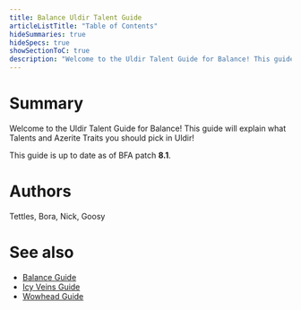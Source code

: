 ```yaml
---
title: Balance Uldir Talent Guide
articleListTitle: "Table of Contents"
hideSummaries: true
hideSpecs: true
showSectionToC: true
description: "Welcome to the Uldir Talent Guide for Balance! This guide will explain what Talents and Azerite Traits you should pick in Uldir!"
---
```


Summary
===
Welcome to the Uldir Talent Guide for Balance! This guide will explain what Talents and Azerite Traits you should pick in Uldir!

This guide is up to date as of BFA patch **8.1**.

Authors
===
Tettles, Bora, Nick, Goosy

See also
===
 - [Balance Guide](/balance/guide)
 - [Icy Veins Guide](https://www.icy-veins.com/wow/balance-druid-pve-dps-guide)
 - [Wowhead Guide](https://www.wowhead.com/balance-druid-guide)
